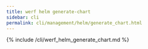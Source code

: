```yaml
---
title: werf helm generate-chart
sidebar: cli
permalink: cli/management/helm/generate_chart.html
---
```


{% include /cli/werf_helm_generate_chart.md %}
